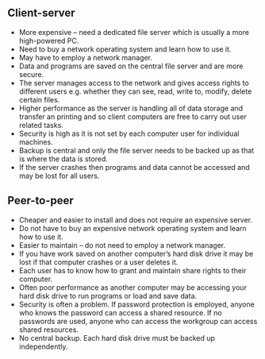 ## Client-server

- More expensive – need a dedicated file server which is usually a more high-powered PC.
- Need to buy a network operating system and learn how to use it.
- May have to employ a network manager.
- Data and programs are saved on the central file server and are more secure.
- The server manages access to the network and gives access rights to different users e.g. whether they can see, read, write to, modify, delete certain files.
- Higher performance as the server is handling all of data storage and transfer an printing and so client computers are free to carry out user related tasks.
- Security is high as it is not set by each computer user for individual machines.
- Backup is central and only the file server needs to be backed up as that is where the data is stored.
- If the server crashes then programs and data cannot be accessed and may be lost for all users.

## Peer-to-peer

- Cheaper and easier to install and does not require an expensive server.
- Do not have to buy an expensive network operating system and learn how to use it.
- Easier to maintain – do not need to employ a network manager.
- If you have work saved on another computer’s hard disk drive it may be lost if that computer crashes or a user deletes it.
- Each user has to know how to grant and maintain share rights to their computer.
- Often poor performance as another computer may be accessing your hard disk drive to run programs or load and save data.
- Security is often a problem. If password protection is employed, anyone who knows the password can access a shared resource. If no passwords are used, anyone who can access the workgroup can access shared resources.
- No central backup. Each hard disk drive must be backed up independently.

